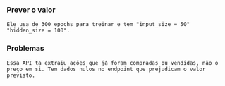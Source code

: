 ### Prever o valor
    Ele usa de 300 epochs para treinar e tem "input_size = 50" "hidden_size = 100".

### Problemas
    Essa API ta extraiu ações que já foram compradas ou vendidas, não o preço em si. Tem dados nulos no endpoint que prejudicam o valor previsto.
